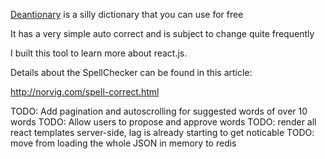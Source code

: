 [Deantionary](http://deantionary.com/) is a silly dictionary that you can use for free

It has a very simple auto correct and is subject to change quite frequently

I built this tool to learn more about react.js.

Details about the SpellChecker can be found in this article:

http://norvig.com/spell-correct.html 

TODO: Add pagination and autoscrolling for suggested words of over 10 words
TODO: Allow users to propose and approve words
TODO: render all react templates server-side, lag is already starting to get noticable
TODO: move from loading the whole JSON in memory to redis 
